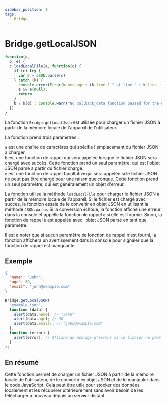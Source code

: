 ```yaml
---
sidebar_position: 1
tags:
  - Bridge
---
```


# Bridge.getLocalJSON

```js
function(a,
  b, e) {
  c.loadLocalFile(a, function(c) {
    if (c) try {
      var d = JSON.parse(c)
    } catch (k) {
      console.error(Error(k.message + (k.line ? " at line " + k.line : "") + " in file " + a, a));
      e && e(null);
      return
    }
    b ? b(d) : console.warn("No callback_data function passed for the getLocalJSON:", a)
  })
}
```

La fonction `Bridge.getLocalJson` est utilisée pour charger un fichier JSON à partir de la mémoire locale de l'appareil de l'utilisateur.

La fonction prend trois paramètres :

`a` est une chaîne de caractères qui spécifie l'emplacement du fichier JSON à charger.<br/>
`b` est une fonction de rappel qui sera appelée lorsque le fichier JSON sera chargé avec succès. Cette fonction prend un seul paramètre, qui est l'objet JSON parsé à partir du fichier chargé.<br/>
`e` est une fonction de rappel facultative qui sera appelée si le fichier JSON ne peut pas être chargé pour une raison quelconque. Cette fonction prend un seul paramètre, qui est généralement un objet d'erreur.

La fonction utilise la méthode `loadLocalFile` pour charger le fichier JSON à partir de la mémoire locale de l'appareil. Si le fichier est chargé avec succès, la fonction essaie de le convertir en objet JSON en utilisant la méthode `JSON.parse`. Si la conversion échoue, la fonction affiche une erreur dans la console et appelle la fonction de rappel `e` si elle est fournie. Sinon, la fonction de rappel `b` est appelée avec l'objet JSON parsé en tant que paramètre.

Il est à noter que si aucun paramètre de fonction de rappel n'est fourni, la fonction affichera un avertissement dans la console pour signaler que la fonction de rappel est manquante.

## Exemple

```json title="JSON File"
{
  "name": "John",
  "age": 30,
  "email": "john@example.com"
}
```

```js title="Function"
Bridge.getLocalJSON(
  "example.json",
  function (data) {
    alert(data.name); // "John"
    alert(data.age); // 30
    alert(data.email); // "john@example.com"
  },
  function (error) {
    alert(error); // Affiche un message d'erreur si le fichier ne peut pas être chargé
  }
);
```

## En résumé

Cette fonction permet de charger un fichier JSON à partir de la mémoire locale de l'utilisateur, de le convertir en objet JSON et de le manipuler dans le code JavaScript. Cela peut être utile pour stocker des données localement et les récupérer ultérieurement sans avoir besoin de les télécharger à nouveau depuis un serveur distant.
